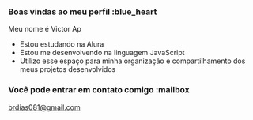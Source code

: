 ### Boas vindas ao meu perfil :blue_heart

Meu nome é Victor Ap

- Estou estudando na Alura
- Estou me desenvolvendo na linguagem JavaScript
- Utilizo esse espaço para minha organização e compartilhamento dos meus projetos desenvolvidos

### Você pode entrar em contato comigo :mailbox

brdias081@gmail.com

